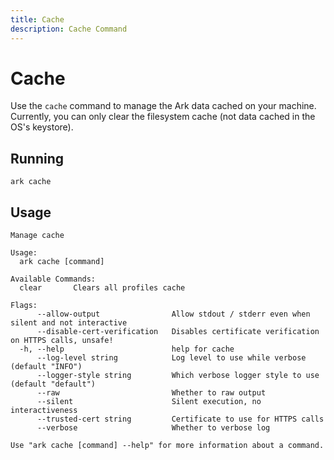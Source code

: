 ```yaml
---
title: Cache
description: Cache Command
---
```


# Cache

Use the `cache` command to manage the Ark data cached on your machine. Currently, you can only clear the filesystem cache (not data cached in the OS's keystore).

## Running
```shell linenums="0"
ark cache
```


## Usage
```shell
Manage cache

Usage:
  ark cache [command]

Available Commands:
  clear       Clears all profiles cache

Flags:
      --allow-output                Allow stdout / stderr even when silent and not interactive
      --disable-cert-verification   Disables certificate verification on HTTPS calls, unsafe!
  -h, --help                        help for cache
      --log-level string            Log level to use while verbose (default "INFO")
      --logger-style string         Which verbose logger style to use (default "default")
      --raw                         Whether to raw output
      --silent                      Silent execution, no interactiveness
      --trusted-cert string         Certificate to use for HTTPS calls
      --verbose                     Whether to verbose log

Use "ark cache [command] --help" for more information about a command.
```
